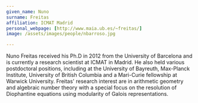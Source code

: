```yaml
---
given_name: Nuno
surname: Freitas
affiliation: ICMAT Madrid
personal_webpage: [http://www.maia.ub.es/~freitas/]
image: /assets/images/people/nbarroso.jpg

---
```

Nuno Freitas received his Ph.D in 2012 from the University of Barcelona and is currently a research scientist at ICMAT in Madrid.
He also held various postdoctoral positions, including at the University of Bayreuth, Max-Planck Institute, University of British Columbia and
a Mari-Curie fellowship at Warwick University. Freitas' research interest are in arithmetic geometry and algebraic number theory with
a special focus on the resolution of Diophantine equations using modularity of Galois representations. 
